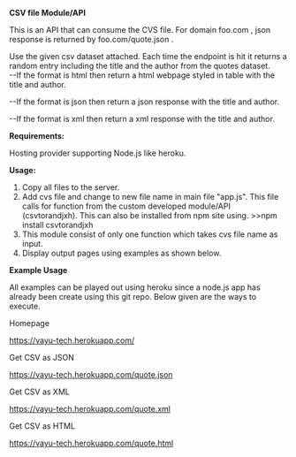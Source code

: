 <b>CSV file Module/API</b>


This is an API that can consume the CVS file.  For domain foo.com , json response is returned by foo.com/quote.json .

Use the given csv dataset attached.  Each time the endpoint is hit it returns a random entry including the title and the author from the quotes dataset.  
--If the format is html then return a html webpage styled in table with the title and author.

--If the format is json then return a json response with the title and author.

--If the format is xml then return a xml response with the title and author.


<b>Requirements:</b>

  Hosting provider supporting Node.js like heroku.
  
<b>Usage:</b>

  1. Copy all files to the server.
  2. Add cvs file and change to new file name in main file "app.js". This file calls for function from the custom developed           module/API (csvtorandjxh). This can also be installed from npm site using. >>npm install csvtorandjxh
  3. This module consist of only one function which takes cvs file name as input.
  4. Display output pages using examples as shown below.
 
 
<b>Example Usage</b>

All examples can be played out using heroku since a node.js app has already been create using this git repo. Below given are the ways to execute.


Homepage

https://vayu-tech.herokuapp.com/

Get CSV as JSON

https://vayu-tech.herokuapp.com/quote.json

Get CSV as XML

https://vayu-tech.herokuapp.com/quote.xml

Get CSV as HTML

https://vayu-tech.herokuapp.com/quote.html


